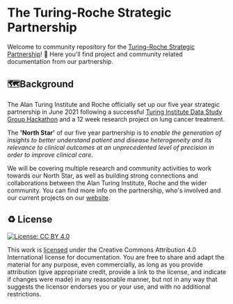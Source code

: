 # The Turing-Roche Strategic Partnership

Welcome to community repository for the [Turing-Roche Strategic Partnership](https://www.turing.ac.uk/research/research-projects/alan-turing-institute-roche-strategic-partnership)! 🎉 Here you'll find project and community related documentation from our partnership.

## 🗺️Background

The Alan Turing Institute and Roche officially set up our five year strategic partnership in June 2021 following a successful [Turing Institute Data Study Group Hackathon](https://www.turing.ac.uk/research/publications/data-study-group-final-report-roche) and a 12 week research project on lung cancer treatment. 
 
The **'North Star'** of our five year partnership is to _enable the generation of insights to better understand patient and disease heterogeneity and its relevance to clinical outcomes at an unprecedented level of precision in order to improve clinical care_.

We will be covering multiple research and community activities to work towards our North Star, as well as building strong connections and collaborations between the Alan Turing Institute, Roche and the wider community. You can find more info on the partnership, who's involved and our current projects on our [website](https://www.turing.ac.uk/research/research-projects/alan-turing-institute-roche-strategic-partnership).
 
## ♻️ License
[![License: CC BY 4.0](https://img.shields.io/badge/License-CC_BY_4.0-lightgrey.svg)](https://creativecommons.org/licenses/by/4.0/)

This work is [licensed](https://github.com/alan-turing-institute/turing-roche-partnership/blob/main/LICENSE.md) under the Creative Commons Attribution 4.0 International license for documentation. You are free to share and adapt the material for any purpose, even commercially, as long as you provide attribution (give appropriate credit, provide a link to the license, and indicate if changes were made) in any reasonable manner, but not in any way that suggests the licensor endorses you or your use, and with no additional restrictions.
